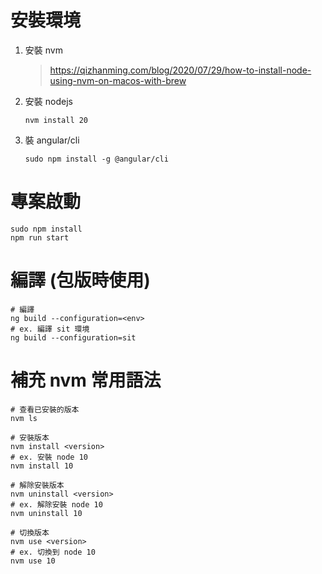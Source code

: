 # 安裝環境
1. 安裝 nvm
    > https://qizhanming.com/blog/2020/07/29/how-to-install-node-using-nvm-on-macos-with-brew
2. 安裝 nodejs
    ```shell
    nvm install 20
    ```
3. 裝 angular/cli
    ```shell
    sudo npm install -g @angular/cli
    ```
# 專案啟動
```shell
sudo npm install
npm run start
```

# 編譯 (包版時使用)
```shell
# 編譯
ng build --configuration=<env>
# ex. 編譯 sit 環境
ng build --configuration=sit
```

# 補充 nvm 常用語法
```shell
# 查看已安裝的版本
nvm ls

# 安裝版本
nvm install <version>
# ex. 安裝 node 10
nvm install 10

# 解除安裝版本
nvm uninstall <version>
# ex. 解除安裝 node 10
nvm uninstall 10

# 切換版本
nvm use <version>
# ex. 切換到 node 10
nvm use 10
```
